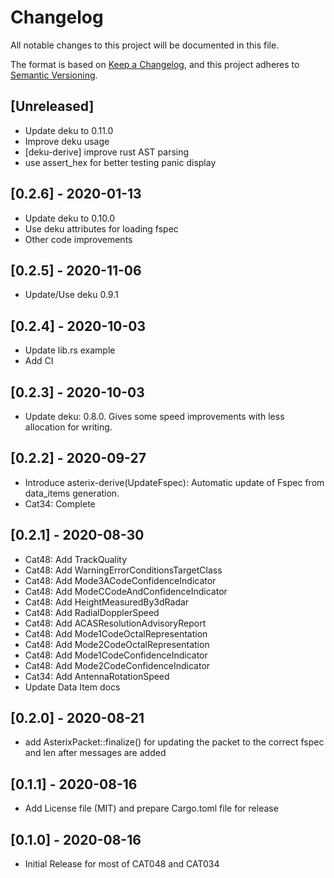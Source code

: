 # Changelog
All notable changes to this project will be documented in this file.

The format is based on [Keep a Changelog](https://keepachangelog.com/en/1.0.0/),
and this project adheres to [Semantic Versioning](https://semver.org/spec/v2.0.0.html).

## [Unreleased]
- Update deku to 0.11.0
- Improve deku usage
- [deku-derive] improve rust AST parsing
- use assert_hex for better testing panic display

## [0.2.6] - 2020-01-13
- Update deku to 0.10.0
- Use deku attributes for loading fspec
- Other code improvements

## [0.2.5] - 2020-11-06
- Update/Use deku 0.9.1

## [0.2.4] - 2020-10-03
- Update lib.rs example
- Add CI

## [0.2.3] - 2020-10-03
- Update deku: 0.8.0. Gives some speed improvements with less allocation for writing.

## [0.2.2] - 2020-09-27
- Introduce asterix-derive(UpdateFspec): Automatic update of Fspec from data_items generation.
- Cat34: Complete

## [0.2.1] - 2020-08-30
- Cat48: Add TrackQuality
- Cat48: Add WarningErrorConditionsTargetClass
- Cat48: Add Mode3ACodeConfidenceIndicator
- Cat48: Add ModeCCodeAndConfidenceIndicator
- Cat48: Add HeightMeasuredBy3dRadar
- Cat48: Add RadialDopplerSpeed
- Cat48: Add ACASResolutionAdvisoryReport
- Cat48: Add Mode1CodeOctalRepresentation
- Cat48: Add Mode2CodeOctalRepresentation
- Cat48: Add Mode1CodeConfidenceIndicator
- Cat48: Add Mode2CodeConfidenceIndicator
- Cat34: Add AntennaRotationSpeed
- Update Data Item docs

## [0.2.0] - 2020-08-21
-  add AsterixPacket::finalize() for updating the packet to the correct fspec and len after
   messages are added

## [0.1.1] - 2020-08-16
-  Add License file (MIT) and prepare Cargo.toml file for release

## [0.1.0] - 2020-08-16
-  Initial Release for most of CAT048 and CAT034
